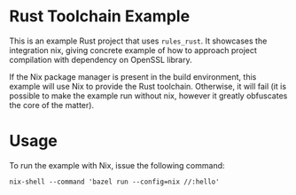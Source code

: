 Rust Toolchain Example
======================

This is an example Rust project that uses `rules_rust`.
It showcases the integration nix, giving concrete example of how to approach project compilation with dependency on OpenSSL library.

If the Nix package manager is present in the build environment, this example will use Nix to provide the Rust toolchain.
Otherwise, it will fail (it is possible to make the example run without nix, however it greatly obfuscates the core of the matter).

# Usage

To run the example with Nix, issue the following command:
```
nix-shell --command 'bazel run --config=nix //:hello'
```
